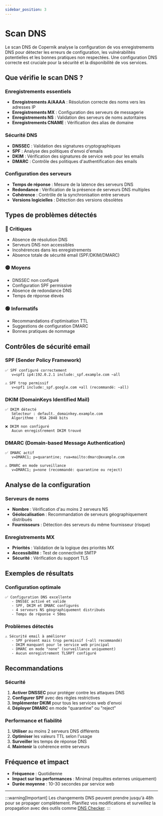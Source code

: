 ```yaml
---
sidebar_position: 3
---
```


# Scan DNS

Le scan DNS de Copernik analyse la configuration de vos enregistrements DNS pour détecter les erreurs de configuration, les vulnérabilités potentielles et les bonnes pratiques non respectées. Une configuration DNS correcte est cruciale pour la sécurité et la disponibilité de vos services.

## Que vérifie le scan DNS ?

### Enregistrements essentiels
- **Enregistrements A/AAAA** : Résolution correcte des noms vers les adresses IP
- **Enregistrements MX** : Configuration des serveurs de messagerie
- **Enregistrements NS** : Validation des serveurs de noms autoritaires
- **Enregistrements CNAME** : Vérification des alias de domaine

### Sécurité DNS
- **DNSSEC** : Validation des signatures cryptographiques
- **SPF** : Analyse des politiques d'envoi d'emails
- **DKIM** : Vérification des signatures de service web pour les emails
- **DMARC** : Contrôle des politiques d'authentification des emails

### Configuration des serveurs
- **Temps de réponse** : Mesure de la latence des serveurs DNS
- **Redondance** : Vérification de la présence de serveurs DNS multiples
- **Cohérence** : Contrôle de la synchronisation entre serveurs
- **Versions logicielles** : Détection des versions obsolètes

## Types de problèmes détectés

### 🔴 Critiques
- Absence de résolution DNS
- Serveurs DNS non accessibles
- Incohérences dans les enregistrements
- Absence totale de sécurité email (SPF/DKIM/DMARC)

### 🟡 Moyens
- DNSSEC non configuré
- Configuration SPF permissive
- Absence de redondance DNS
- Temps de réponse élevés

### 🟢 Informatifs
- Recommandations d'optimisation TTL
- Suggestions de configuration DMARC
- Bonnes pratiques de nommage

## Contrôles de sécurité email

### SPF (Sender Policy Framework)
```
✅ SPF configuré correctement
   v=spf1 ip4:192.0.2.1 include:_spf.example.com ~all

⚠️ SPF trop permissif
   v=spf1 include:_spf.google.com +all (recommandé: ~all)
```

### DKIM (DomainKeys Identified Mail)
```
✅ DKIM détecté
   Sélecteur : default._domainkey.example.com
   Algorithme : RSA 2048 bits

❌ DKIM non configuré
   Aucun enregistrement DKIM trouvé
```

### DMARC (Domain-based Message Authentication)
```
✅ DMARC actif
   v=DMARC1; p=quarantine; rua=mailto:dmarc@example.com

⚠️ DMARC en mode surveillance
   v=DMARC1; p=none (recommandé: quarantine ou reject)
```

## Analyse de la configuration

### Serveurs de noms
- **Nombre** : Vérification d'au moins 2 serveurs NS
- **Géolocalisation** : Recommandation de serveurs géographiquement distribués
- **Fournisseurs** : Détection des serveurs du même fournisseur (risque)

### Enregistrements MX
- **Priorités** : Validation de la logique des priorités MX
- **Accessibilité** : Test de connectivité SMTP
- **Sécurité** : Vérification du support TLS

## Exemples de résultats

### Configuration optimale
```
✅ Configuration DNS excellente
   - DNSSEC activé et valide
   - SPF, DKIM et DMARC configurés
   - 4 serveurs NS géographiquement distribués
   - Temps de réponse < 50ms
```

### Problèmes détectés
```
⚠️ Sécurité email à améliorer
   - SPF présent mais trop permissif (~all recommandé)
   - DKIM manquant pour le service web principal
   - DMARC en mode "none" (surveillance uniquement)
   - Aucun enregistrement TLSRPT configuré
```

## Recommandations

### Sécurité
1. **Activer DNSSEC** pour protéger contre les attaques DNS
2. **Configurer SPF** avec des règles restrictives
3. **Implémenter DKIM** pour tous les services web d'envoi
4. **Déployer DMARC** en mode "quarantine" ou "reject"

### Performance et fiabilité
1. **Utiliser** au moins 2 serveurs DNS différents
2. **Optimiser** les valeurs TTL selon l'usage
3. **Surveiller** les temps de réponse DNS
4. **Maintenir** la cohérence entre serveurs

## Fréquence et impact

- **Fréquence** : Quotidienne
- **Impact sur les performances** : Minimal (requêtes externes uniquement)
- **Durée moyenne** : 10-30 secondes par service web

---

:::warning[Important]
Les changements DNS peuvent prendre jusqu'à 48h pour se propager complètement. Planifiez vos modifications et surveillez la propagation avec des outils comme [DNS Checker](https://dnschecker.org/).
:::
